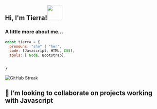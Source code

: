 


<!---
flgirl813/flgirl813 is a ✨ special ✨ repository because its `README.md` (this file) appears on your GitHub profile.
You can click the Preview link to take a look at your changes.
--->

<h2> Hi, I'm Tierra!<img src="https://media3.giphy.com/media/Wj7lNjMNDxSmc/giphy.gif?cid=ecf05e47afwx9zxo8cvazpn1z8sntp9npu9zmwpdxoy5tyhc&rid=giphy.gif&ct=g" width="50"></h2>


###  A little more about me...  

```javascript
const tierra = {
  pronouns: "she" | "her",
  code: [Javascript, HTML, CSS],
  tools: [ Node, Bootstrap],
 

}
```

![GitHub Streak](http://github-readme-streak-stats.herokuapp.com?user=flgirl813)

💞️ I’m looking to collaborate on projects working with Javascript
---
